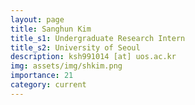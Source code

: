 ```yaml
---
layout: page
title: Sanghun Kim
title_s1: Undergraduate Research Intern
title_s2: University of Seoul
description: ksh991014 [at] uos.ac.kr
img: assets/img/shkim.png
importance: 21
category: current
---
```

